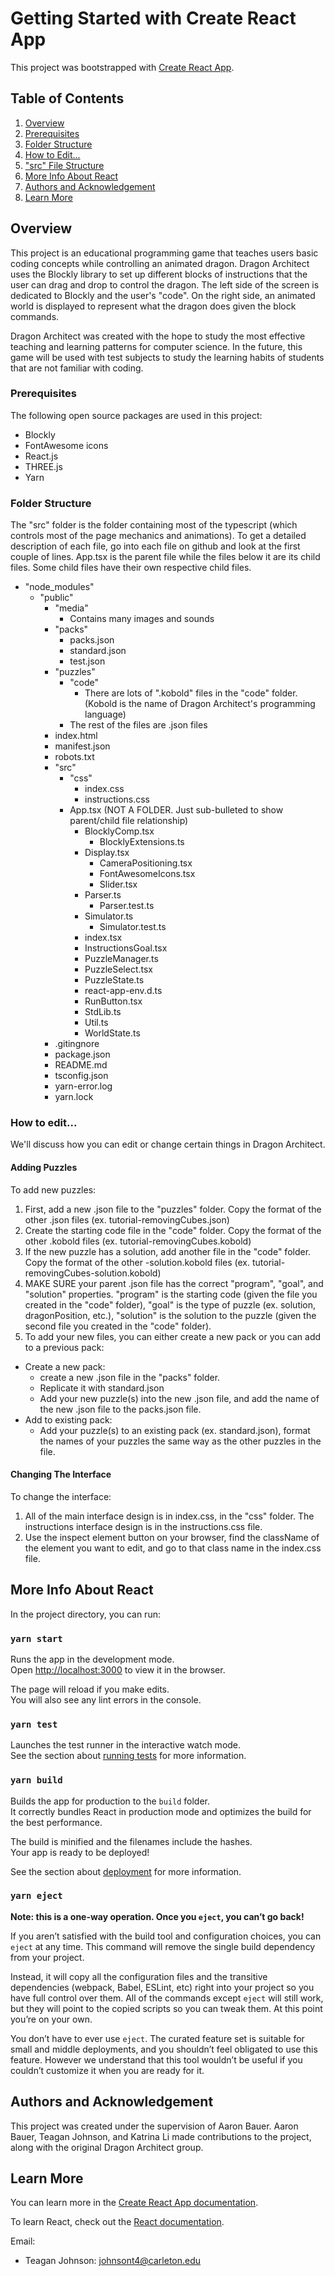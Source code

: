# Getting Started with Create React App

This project was bootstrapped with [Create React App](https://github.com/facebook/create-react-app).

## Table of Contents
1. [ Overview ](#overview)
2. [ Prerequisites ](#prereqs)
3. [ Folder Structure ](#files)
4. [ How to Edit... ](#howTo)
5. [ "src" File Structure ](#files)
6. [ More Info About React ](#availableScripts)
7. [ Authors and Acknowledgement ](#authAck)
8. [ Learn More ](#learnMore)

<a name="overview"></a>
## Overview

This project is an educational programming game that teaches users basic coding concepts while controlling an animated dragon.
Dragon Architect uses the Blockly library to set up different blocks of instructions that the user can drag and drop to control the dragon.
The left side of the screen is dedicated to Blockly and the user's "code". On the right side, an animated world is displayed to represent what the dragon does given the block commands.

Dragon Architect was created with the hope to study the most effective teaching and learning patterns for computer science. In the future, this game will be used with test subjects to study the learning habits of students that are not familiar with coding.

<a name="prereqs"></a>
### Prerequisites

The following open source packages are used in this project:
* Blockly
* FontAwesome icons
* React.js
* THREE.js
* Yarn

<a name="files"></a>
### Folder Structure

The "src" folder is the folder containing most of the typescript (which controls most of the page mechanics and animations). To get a detailed description of each file, go into each file on github and look at the first couple of lines. App.tsx is the parent file while the files below it are its child files. Some child files have their own respective child files.
* "node_modules"
  * "public"
    * "media"
      * Contains many images and sounds
    * "packs"
      * packs.json
      * standard.json
      * test.json
    * "puzzles"
      * "code"
        * There are lots of ".kobold" files in the "code" folder. (Kobold is the name of Dragon Architect's programming language)
      * The rest of the files are .json files
    * index.html
    * manifest.json
    * robots.txt
    * "src"
      * "css"
        * index.css
        * instructions.css
      * App.tsx (NOT A FOLDER. Just sub-bulleted to show parent/child file relationship)
        * BlocklyComp.tsx
          * BlocklyExtensions.ts
        * Display.tsx
          * CameraPositioning.tsx
          * FontAwesomeIcons.tsx
          * Slider.tsx
        * Parser.ts
          * Parser.test.ts
        * Simulator.ts
          * Simulator.test.ts
        * index.tsx
        * InstructionsGoal.tsx
        * PuzzleManager.ts
        * PuzzleSelect.tsx
        * PuzzleState.ts
        * react-app-env.d.ts
        * RunButton.tsx
        * StdLib.ts
        * Util.ts
        * WorldState.ts
    * .gitingnore
    * package.json
    * README.md
    * tsconfig.json
    * yarn-error.log
    * yarn.lock

<a name="howTo"></a>
### How to edit...

We'll discuss how you can edit or change certain things in Dragon Architect.

#### Adding Puzzles
To add new puzzles:
1. First, add a new .json file to the "puzzles" folder. Copy the format of the other .json files (ex. tutorial-removingCubes.json)
2. Create the starting code file in the "code" folder. Copy the format of the other .kobold files (ex. tutorial-removingCubes.kobold)
3. If the new puzzle has a solution, add another file in the "code" folder. Copy the format of the other -solution.kobold files (ex. tutorial-removingCubes-solution.kobold)
4. MAKE SURE your parent .json file has the correct "program", "goal", and "solution" properties. "program" is the starting code (given the file you created in the "code" folder), "goal" is the type of puzzle (ex. solution, dragonPosition, etc.), "solution" is the solution to the puzzle (given the second file you created in the "code" folder).
5. To add your new files, you can either create a new pack or you can add to a previous pack:
  * Create a new pack:
    * create a new .json file in the "packs" folder.
    * Replicate it with standard.json
    * Add your new puzzle(s) into the new .json file, and add the name of the new .json file to the packs.json file.
  * Add to existing pack:
    * Add your puzzle(s) to an existing pack (ex. standard.json), format the names of your puzzles the same way as the other puzzles in the file.
#### Changing The Interface
To change the interface:
1. All of the main interface design is in index.css, in the "css" folder. The instructions interface design is in the instructions.css file.
2. Use the inspect element button on your browser, find the className of the element you want to edit, and go to that class name in the index.css file.

<a name="availableScripts"></a>
## More Info About React

In the project directory, you can run:

### `yarn start`

Runs the app in the development mode.\
Open [http://localhost:3000](http://localhost:3000) to view it in the browser.

The page will reload if you make edits.\
You will also see any lint errors in the console.

### `yarn test`

Launches the test runner in the interactive watch mode.\
See the section about [running tests](https://facebook.github.io/create-react-app/docs/running-tests) for more information.

### `yarn build`

Builds the app for production to the `build` folder.\
It correctly bundles React in production mode and optimizes the build for the best performance.

The build is minified and the filenames include the hashes.\
Your app is ready to be deployed!

See the section about [deployment](https://facebook.github.io/create-react-app/docs/deployment) for more information.

### `yarn eject`

**Note: this is a one-way operation. Once you `eject`, you can’t go back!**

If you aren’t satisfied with the build tool and configuration choices, you can `eject` at any time. This command will remove the single build dependency from your project.

Instead, it will copy all the configuration files and the transitive dependencies (webpack, Babel, ESLint, etc) right into your project so you have full control over them. All of the commands except `eject` will still work, but they will point to the copied scripts so you can tweak them. At this point you’re on your own.

You don’t have to ever use `eject`. The curated feature set is suitable for small and middle deployments, and you shouldn’t feel obligated to use this feature. However we understand that this tool wouldn’t be useful if you couldn’t customize it when you are ready for it.

<a name="authAck"></a>
## Authors and Acknowledgement

This project was created under the supervision of Aaron Bauer. Aaron Bauer, Teagan Johnson, and Katrina Li made contributions to the project, along with the original Dragon Architect group.

<a name="learnMore"></a>
## Learn More

You can learn more in the [Create React App documentation](https://facebook.github.io/create-react-app/docs/getting-started).

To learn React, check out the [React documentation](https://reactjs.org/).

Email:
* Teagan Johnson: johnsont4@carleton.edu
